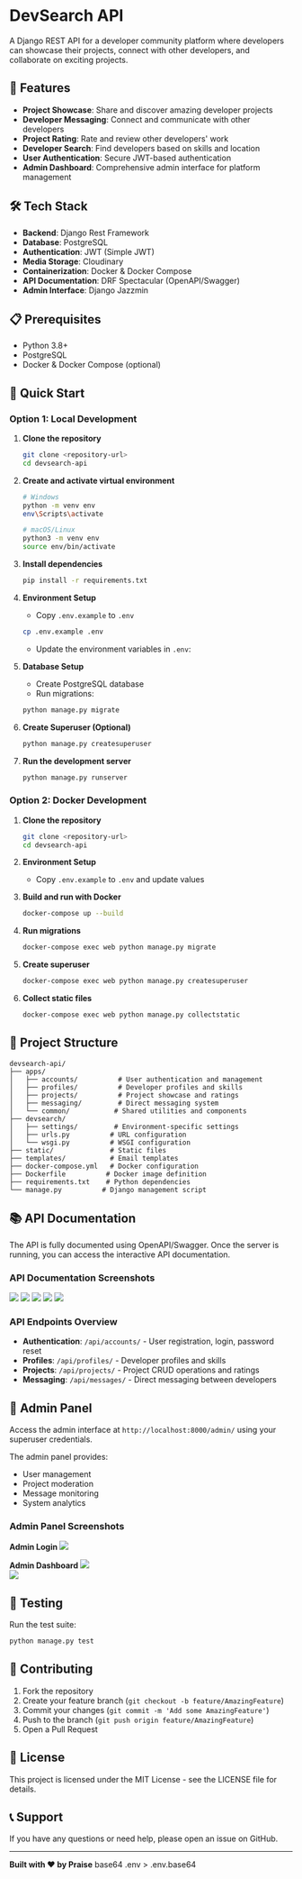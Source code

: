 # DevSearch API

A Django REST API for a developer community platform where developers can showcase their projects, connect with other developers, and collaborate on exciting projects.

## 🚀 Features

- **Project Showcase**: Share and discover amazing developer projects
- **Developer Messaging**: Connect and communicate with other developers
- **Project Rating**: Rate and review other developers' work
- **Developer Search**: Find developers based on skills and location
- **User Authentication**: Secure JWT-based authentication
- **Admin Dashboard**: Comprehensive admin interface for platform management

## 🛠️ Tech Stack

- **Backend**: Django Rest Framework
- **Database**: PostgreSQL
- **Authentication**: JWT (Simple JWT)
- **Media Storage**: Cloudinary
- **Containerization**: Docker & Docker Compose
- **API Documentation**: DRF Spectacular (OpenAPI/Swagger)
- **Admin Interface**: Django Jazzmin
  
## 📋 Prerequisites

- Python 3.8+
- PostgreSQL
- Docker & Docker Compose (optional)

## 🚀 Quick Start

### Option 1: Local Development

1. **Clone the repository**
   ```bash
   git clone <repository-url>
   cd devsearch-api
   ```

2. **Create and activate virtual environment**
   ```bash
   # Windows
   python -m venv env
   env\Scripts\activate
   
   # macOS/Linux
   python3 -m venv env
   source env/bin/activate
   ```

3. **Install dependencies**
   ```bash
   pip install -r requirements.txt
   ```

4. **Environment Setup**
   - Copy `.env.example` to `.env`
   ```bash
   cp .env.example .env
   ```
   - Update the environment variables in `.env`:
    

5. **Database Setup**
   - Create PostgreSQL database
   - Run migrations:
   ```bash
   python manage.py migrate
   ```

6. **Create Superuser (Optional)**
   ```bash
   python manage.py createsuperuser
   ```

7. **Run the development server**
   ```bash
   python manage.py runserver
   ```

### Option 2: Docker Development

1. **Clone the repository**
   ```bash
   git clone <repository-url>
   cd devsearch-api
   ```

2. **Environment Setup**
   - Copy `.env.example` to `.env` and update values

3. **Build and run with Docker**
   ```bash
   docker-compose up --build
   ```

4. **Run migrations**
   ```bash
   docker-compose exec web python manage.py migrate
   ```

5. **Create superuser**
   ```bash
   docker-compose exec web python manage.py createsuperuser
   ```

6. **Collect static files**
   ```bash
   docker-compose exec web python manage.py collectstatic
   ```

## 📁 Project Structure

```
devsearch-api/
├── apps/
│   ├── accounts/          # User authentication and management
│   ├── profiles/          # Developer profiles and skills
│   ├── projects/          # Project showcase and ratings
│   ├── messaging/         # Direct messaging system
│   └── common/           # Shared utilities and components
├── devsearch/
│   ├── settings/         # Environment-specific settings
│   ├── urls.py          # URL configuration
│   └── wsgi.py          # WSGI configuration
├── static/              # Static files
├── templates/           # Email templates
├── docker-compose.yml   # Docker configuration
├── Dockerfile          # Docker image definition
├── requirements.txt    # Python dependencies
└── manage.py          # Django management script
```

## 📚 API Documentation

The API is fully documented using OpenAPI/Swagger. Once the server is running, you can access the interactive API documentation.

### API Documentation Screenshots

<img src="./static/images/1-d.png">  
<img src="./static/images/2-d.png">  
<img src="./static/images/3-d.png">  
<img src="./static/images/4-d.png">  
<img src="./static/images/5-d.png">  

### API Endpoints Overview

- **Authentication**: `/api/accounts/` - User registration, login, password reset
- **Profiles**: `/api/profiles/` - Developer profiles and skills
- **Projects**: `/api/projects/` - Project CRUD operations and ratings
- **Messaging**: `/api/messages/` - Direct messaging between developers

## 🔐 Admin Panel

Access the admin interface at `http://localhost:8000/admin/` using your superuser credentials.

The admin panel provides:
- User management
- Project moderation
- Message monitoring
- System analytics

### Admin Panel Screenshots

**Admin Login**
<img src="./static/images/devsearch-admin-login.png">  

**Admin Dashboard**
<img src="./static/images/devsearch-admin-dashboard-1.png">  
<img src="./static/images/devsearch-admin-dashboard-2.png">

## 🧪 Testing

Run the test suite:

```bash
python manage.py test
```

## 🤝 Contributing

1. Fork the repository
2. Create your feature branch (`git checkout -b feature/AmazingFeature`)
3. Commit your changes (`git commit -m 'Add some AmazingFeature'`)
4. Push to the branch (`git push origin feature/AmazingFeature`)
5. Open a Pull Request

## 📄 License

This project is licensed under the MIT License - see the LICENSE file for details.

## 📞 Support

If you have any questions or need help, please open an issue on GitHub.

---

**Built with ❤️ by Praise**
base64 .env > .env.base64
